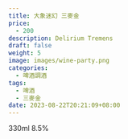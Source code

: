 ```yaml
---
title: 大象迷幻 三麥金
price:
  - 200
description: Delirium Tremens
draft: false
weight: 5
image: images/wine-party.png
categories:
  - 啤酒調酒
tags:
  - 啤酒
  - 三麥金
date: 2023-08-22T20:21:09+08:00
---
```

 330ml 8.5%